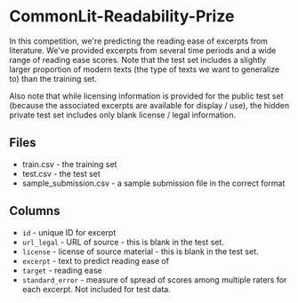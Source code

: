 # CommonLit-Readability-Prize  
In this competition, we're predicting the reading ease of excerpts from literature. We've provided excerpts from several time periods and a wide range of reading ease scores. Note that the test set includes a slightly larger proportion of modern texts (the type of texts we want to generalize to) than the training set.  
  
Also note that while licensing information is provided for the public test set (because the associated excerpts are available for display / use), the hidden private test set includes only blank license / legal information.  

## Files  
* train.csv - the training set  
* test.csv - the test set  
* sample_submission.csv - a sample submission file in the correct format  

## Columns  
* `id` - unique ID for excerpt  
* `url_legal` - URL of source - this is blank in the test set.  
* `license` - license of source material - this is blank in the test set.  
* `excerpt` - text to predict reading ease of  
* `target` - reading ease  
* `standard_error` - measure of spread of scores among multiple raters for each excerpt. Not included for test data.  